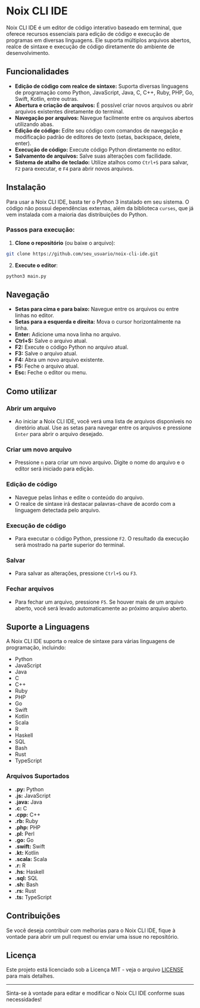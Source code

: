 # Noix CLI IDE

Noix CLI IDE é um editor de código interativo baseado em terminal, que oferece recursos essenciais para edição de código e execução de programas em diversas linguagens. Ele suporta múltiplos arquivos abertos, realce de sintaxe e execução de código diretamente do ambiente de desenvolvimento.

## Funcionalidades

- **Edição de código com realce de sintaxe:** Suporta diversas linguagens de programação como Python, JavaScript, Java, C, C++, Ruby, PHP, Go, Swift, Kotlin, entre outras.
- **Abertura e criação de arquivos:** É possível criar novos arquivos ou abrir arquivos existentes diretamente do terminal.
- **Navegação por arquivos:** Navegue facilmente entre os arquivos abertos utilizando abas.
- **Edição de código:** Edite seu código com comandos de navegação e modificação padrão de editores de texto (setas, backspace, delete, enter).
- **Execução de código:** Execute código Python diretamente no editor.
- **Salvamento de arquivos:** Salve suas alterações com facilidade.
- **Sistema de atalho de teclado:** Utilize atalhos como `Ctrl+S` para salvar, `F2` para executar, e `F4` para abrir novos arquivos.

## Instalação

Para usar a Noix CLI IDE, basta ter o Python 3 instalado em seu sistema. O código não possui dependências externas, além da biblioteca `curses`, que já vem instalada com a maioria das distribuições do Python.

### Passos para execução:

1. **Clone o repositório** (ou baixe o arquivo):

```bash
git clone https://github.com/seu_usuario/noix-cli-ide.git
```

2. **Execute o editor**:

```bash
python3 main.py
```

## Navegação

- **Setas para cima e para baixo:** Navegue entre os arquivos ou entre linhas no editor.
- **Setas para a esquerda e direita:** Mova o cursor horizontalmente na linha.
- **Enter:** Adicione uma nova linha no arquivo.
- **Ctrl+S:** Salve o arquivo atual.
- **F2:** Execute o código Python no arquivo atual.
- **F3:** Salve o arquivo atual.
- **F4:** Abra um novo arquivo existente.
- **F5:** Feche o arquivo atual.
- **Esc:** Feche o editor ou menu.

## Como utilizar

### Abrir um arquivo

- Ao iniciar a Noix CLI IDE, você verá uma lista de arquivos disponíveis no diretório atual. Use as setas para navegar entre os arquivos e pressione `Enter` para abrir o arquivo desejado.

### Criar um novo arquivo

- Pressione `n` para criar um novo arquivo. Digite o nome do arquivo e o editor será iniciado para edição.

### Edição de código

- Navegue pelas linhas e edite o conteúdo do arquivo.
- O realce de sintaxe irá destacar palavras-chave de acordo com a linguagem detectada pelo arquivo.

### Execução de código

- Para executar o código Python, pressione `F2`. O resultado da execução será mostrado na parte superior do terminal.

### Salvar

- Para salvar as alterações, pressione `Ctrl+S` ou `F3`.

### Fechar arquivos

- Para fechar um arquivo, pressione `F5`. Se houver mais de um arquivo aberto, você será levado automaticamente ao próximo arquivo aberto.

## Suporte a Linguagens

A Noix CLI IDE suporta o realce de sintaxe para várias linguagens de programação, incluindo:

- Python
- JavaScript
- Java
- C
- C++
- Ruby
- PHP
- Go
- Swift
- Kotlin
- Scala
- R
- Haskell
- SQL
- Bash
- Rust
- TypeScript

### Arquivos Suportados

- **.py:** Python
- **.js:** JavaScript
- **.java:** Java
- **.c:** C
- **.cpp:** C++
- **.rb:** Ruby
- **.php:** PHP
- **.pl:** Perl
- **.go:** Go
- **.swift:** Swift
- **.kt:** Kotlin
- **.scala:** Scala
- **.r:** R
- **.hs:** Haskell
- **.sql:** SQL
- **.sh:** Bash
- **.rs:** Rust
- **.ts:** TypeScript

## Contribuições

Se você deseja contribuir com melhorias para o Noix CLI IDE, fique à vontade para abrir um pull request ou enviar uma issue no repositório.

## Licença

Este projeto está licenciado sob a Licença MIT - veja o arquivo [LICENSE](LICENSE) para mais detalhes.

---

Sinta-se à vontade para editar e modificar o Noix CLI IDE conforme suas necessidades!